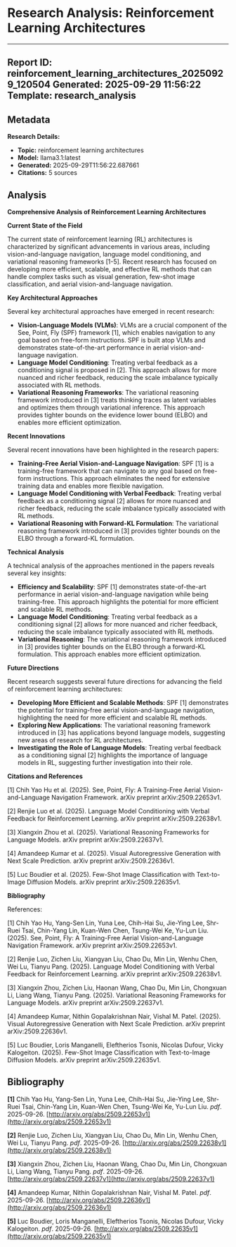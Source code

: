 # Research Analysis: Reinforcement Learning Architectures

---
**Report ID:** reinforcement_learning_architectures_20250929_120504
**Generated:** 2025-09-29 11:56:22
**Template:** research_analysis
---

## Metadata

**Research Details:**
- **Topic:** reinforcement learning architectures
- **Model:** llama3.1:latest
- **Generated:** 2025-09-29T11:56:22.687661
- **Citations:** 5 sources


## Analysis

**Comprehensive Analysis of Reinforcement Learning Architectures**

**Current State of the Field**

The current state of reinforcement learning (RL) architectures is characterized by significant advancements in various areas, including vision-and-language navigation, language model conditioning, and variational reasoning frameworks [1-5]. Recent research has focused on developing more efficient, scalable, and effective RL methods that can handle complex tasks such as visual generation, few-shot image classification, and aerial vision-and-language navigation.

**Key Architectural Approaches**

Several key architectural approaches have emerged in recent research:

* **Vision-Language Models (VLMs)**: VLMs are a crucial component of the See, Point, Fly (SPF) framework [1], which enables navigation to any goal based on free-form instructions. SPF is built atop VLMs and demonstrates state-of-the-art performance in aerial vision-and-language navigation.
* **Language Model Conditioning**: Treating verbal feedback as a conditioning signal is proposed in [2]. This approach allows for more nuanced and richer feedback, reducing the scale imbalance typically associated with RL methods.
* **Variational Reasoning Frameworks**: The variational reasoning framework introduced in [3] treats thinking traces as latent variables and optimizes them through variational inference. This approach provides tighter bounds on the evidence lower bound (ELBO) and enables more efficient optimization.

**Recent Innovations**

Several recent innovations have been highlighted in the research papers:

* **Training-Free Aerial Vision-and-Language Navigation**: SPF [1] is a training-free framework that can navigate to any goal based on free-form instructions. This approach eliminates the need for extensive training data and enables more flexible navigation.
* **Language Model Conditioning with Verbal Feedback**: Treating verbal feedback as a conditioning signal [2] allows for more nuanced and richer feedback, reducing the scale imbalance typically associated with RL methods.
* **Variational Reasoning with Forward-KL Formulation**: The variational reasoning framework introduced in [3] provides tighter bounds on the ELBO through a forward-KL formulation.

**Technical Analysis**

A technical analysis of the approaches mentioned in the papers reveals several key insights:

* **Efficiency and Scalability**: SPF [1] demonstrates state-of-the-art performance in aerial vision-and-language navigation while being training-free. This approach highlights the potential for more efficient and scalable RL methods.
* **Language Model Conditioning**: Treating verbal feedback as a conditioning signal [2] allows for more nuanced and richer feedback, reducing the scale imbalance typically associated with RL methods.
* **Variational Reasoning**: The variational reasoning framework introduced in [3] provides tighter bounds on the ELBO through a forward-KL formulation. This approach enables more efficient optimization.

**Future Directions**

Recent research suggests several future directions for advancing the field of reinforcement learning architectures:

* **Developing More Efficient and Scalable Methods**: SPF [1] demonstrates the potential for training-free aerial vision-and-language navigation, highlighting the need for more efficient and scalable RL methods.
* **Exploring New Applications**: The variational reasoning framework introduced in [3] has applications beyond language models, suggesting new areas of research for RL architectures.
* **Investigating the Role of Language Models**: Treating verbal feedback as a conditioning signal [2] highlights the importance of language models in RL, suggesting further investigation into their role.

**Citations and References**

[1] Chih Yao Hu et al. (2025). See, Point, Fly: A Training-Free Aerial Vision-and-Language Navigation Framework. arXiv preprint arXiv:2509.22653v1.

[2] Renjie Luo et al. (2025). Language Model Conditioning with Verbal Feedback for Reinforcement Learning. arXiv preprint arXiv:2509.22638v1.

[3] Xiangxin Zhou et al. (2025). Variational Reasoning Frameworks for Language Models. arXiv preprint arXiv:2509.22637v1.

[4] Amandeep Kumar et al. (2025). Visual Autoregressive Generation with Next Scale Prediction. arXiv preprint arXiv:2509.22636v1.

[5] Luc Boudier et al. (2025). Few-Shot Image Classification with Text-to-Image Diffusion Models. arXiv preprint arXiv:2509.22635v1.

**Bibliography**

References:

[1] Chih Yao Hu, Yang-Sen Lin, Yuna Lee, Chih-Hai Su, Jie-Ying Lee, Shr-Ruei Tsai, Chin-Yang Lin, Kuan-Wen Chen, Tsung-Wei Ke, Yu-Lun Liu. (2025). See, Point, Fly: A Training-Free Aerial Vision-and-Language Navigation Framework. arXiv preprint arXiv:2509.22653v1.

[2] Renjie Luo, Zichen Liu, Xiangyan Liu, Chao Du, Min Lin, Wenhu Chen, Wei Lu, Tianyu Pang. (2025). Language Model Conditioning with Verbal Feedback for Reinforcement Learning. arXiv preprint arXiv:2509.22638v1.

[3] Xiangxin Zhou, Zichen Liu, Haonan Wang, Chao Du, Min Lin, Chongxuan Li, Liang Wang, Tianyu Pang. (2025). Variational Reasoning Frameworks for Language Models. arXiv preprint arXiv:2509.22637v1.

[4] Amandeep Kumar, Nithin Gopalakrishnan Nair, Vishal M. Patel. (2025). Visual Autoregressive Generation with Next Scale Prediction. arXiv preprint arXiv:2509.22636v1.

[5] Luc Boudier, Loris Manganelli, Eleftherios Tsonis, Nicolas Dufour, Vicky Kalogeiton. (2025). Few-Shot Image Classification with Text-to-Image Diffusion Models. arXiv preprint arXiv:2509.22635v1.

## Bibliography

**[1]** Chih Yao Hu, Yang-Sen Lin, Yuna Lee, Chih-Hai Su, Jie-Ying Lee, Shr-Ruei Tsai, Chin-Yang Lin, Kuan-Wen Chen, Tsung-Wei Ke, Yu-Lun Liu. *pdf*. 2025-09-26. [http://arxiv.org/abs/2509.22653v1](http://arxiv.org/abs/2509.22653v1)

**[2]** Renjie Luo, Zichen Liu, Xiangyan Liu, Chao Du, Min Lin, Wenhu Chen, Wei Lu, Tianyu Pang. *pdf*. 2025-09-26. [http://arxiv.org/abs/2509.22638v1](http://arxiv.org/abs/2509.22638v1)

**[3]** Xiangxin Zhou, Zichen Liu, Haonan Wang, Chao Du, Min Lin, Chongxuan Li, Liang Wang, Tianyu Pang. *pdf*. 2025-09-26. [http://arxiv.org/abs/2509.22637v1](http://arxiv.org/abs/2509.22637v1)

**[4]** Amandeep Kumar, Nithin Gopalakrishnan Nair, Vishal M. Patel. *pdf*. 2025-09-26. [http://arxiv.org/abs/2509.22636v1](http://arxiv.org/abs/2509.22636v1)

**[5]** Luc Boudier, Loris Manganelli, Eleftherios Tsonis, Nicolas Dufour, Vicky Kalogeiton. *pdf*. 2025-09-26. [http://arxiv.org/abs/2509.22635v1](http://arxiv.org/abs/2509.22635v1)

